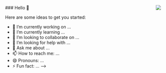 <img align="right" src="https://github-readme-stats.vercel.app/api?username=dahui888&show_icons=true&icon_color=CE1D2D&text_color=718096&bg_color=ffffff&hide_title=true&theme=merko" />
### Hello 👋

Here are some ideas to get you started:
- 🔭 I’m currently working on ...
- 🌱 I’m currently learning ...
- 👯 I’m looking to collaborate on ...
- 🤔 I’m looking for help with ...
- 💬 Ask me about ...
- 📫 How to reach me: ...
- 😄 Pronouns: ...
- ⚡ Fun fact: ...
-->
